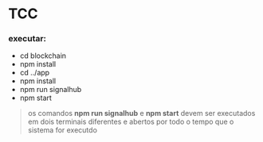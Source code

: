 # TCC


### **executar:**
* cd blockchain
* npm install
* cd ../app
* npm install
* npm run signalhub
* npm start

>os comandos **npm run signalhub** e **npm start** devem ser 
>executados em dois terminais diferentes e abertos por todo o tempo
>que o sistema for executdo


